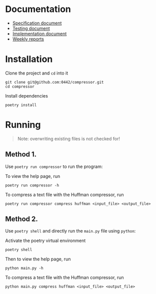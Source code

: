 # Documentation

- [Specification document](/docs/specification.md)
- [Testing document](/docs/testing.md)
- [Implementation document](/docs/implementation.md)
- [Weekly reports](/docs/weekly-reports/)

# Installation

Clone the project and `cd` into it

```shell
git clone git@github.com:0442/compressor.git
cd compressor
```

Install dependencies

```shell
poetry install
```

# Running
> Note: overwriting existing files is not checked for!

## Method 1.
Use `poetry run compressor` to run the program:

To view the help page, run
```shell
poetry run compressor -h
```

To compress a text file with the Huffman compressor, run
```shell
poetry run compressor compress huffman <input_file> <output_file>
```

## Method 2.
Use `poetry shell` and directly run the `main.py` file using `python`:

Activate the poetry virtual environment
```shell
poetry shell
```
Then to view the help page, run
```shell
python main.py -h
```
To compress a text file with the Huffman compressor, run
```shell
python main.py compress huffman <input_file> <output_file>
```
